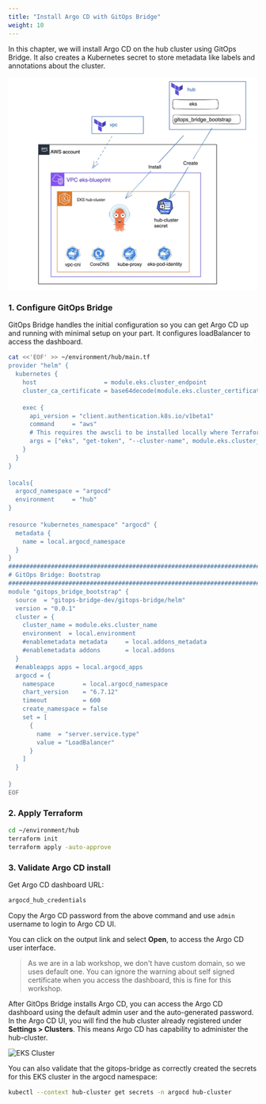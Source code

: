 ```yaml
---
title: "Install Argo CD with GitOps Bridge"
weight: 10
---
```


In this chapter, we will install Argo CD on the hub cluster using GitOps Bridge. It also creates a Kubernetes secret to store metadata like labels and annotations about the cluster.

![EKS Cluster](/static/images/argocd-bootstrap-install.jpg)

### 1. Configure GitOps Bridge

GitOps Bridge handles the initial configuration so you can get Argo CD up and running with minimal setup on your part. It configures loadBalancer to access the dashboard.

```bash
cat <<'EOF' >> ~/environment/hub/main.tf
provider "helm" {
  kubernetes {
    host                   = module.eks.cluster_endpoint
    cluster_ca_certificate = base64decode(module.eks.cluster_certificate_authority_data)

    exec {
      api_version = "client.authentication.k8s.io/v1beta1"
      command     = "aws"
      # This requires the awscli to be installed locally where Terraform is executed
      args = ["eks", "get-token", "--cluster-name", module.eks.cluster_name, "--region", local.region]
    }
  }
}

locals{
  argocd_namespace = "argocd"
  environment     = "hub"
}

resource "kubernetes_namespace" "argocd" {
  metadata {
    name = local.argocd_namespace
  }
}
################################################################################
# GitOps Bridge: Bootstrap
################################################################################
module "gitops_bridge_bootstrap" {
  source  = "gitops-bridge-dev/gitops-bridge/helm"
  version = "0.0.1"
  cluster = {
    cluster_name = module.eks.cluster_name
    environment  = local.environment
    #enablemetadata metadata     = local.addons_metadata
    #enablemetadata addons       = local.addons
  }
  #enableapps apps = local.argocd_apps
  argocd = {
    namespace        = local.argocd_namespace
    chart_version    = "6.7.12"
    timeout          = 600
    create_namespace = false
    set = [
      {
        name  = "server.service.type"
        value = "LoadBalancer"
      }
    ]
  }

}
EOF

```

### 2. Apply Terraform

```bash
cd ~/environment/hub
terraform init
terraform apply -auto-approve
```

### 3. Validate Argo CD install

Get Argo CD dashboard URL:

```bash
argocd_hub_credentials
```

Copy the Argo CD password from the above command and use `admin` username to login to Argo CD UI.

You can click on the output link and select **Open**, to access the Argo CD user interface.

> As we are in a lab workshop, we don't have custom domain, so we uses default one. You can ignore the warning about self signed certificate when you access the dashboard, this is fine for this workshop.

After GitOps Bridge installs Argo CD, you can access the Argo CD dashboard using the default admin user and the auto-generated password.
In the Argo CD UI, you will find the hub cluster already registered under **Settings > Clusters**. This means Argo CD has capability to administer the hub-cluster.

![EKS Cluster](/static/images/argocd-cluster-object.png)

You can also validate that the gitops-bridge as correctly created the secrets for this EKS cluster in the argocd namespace:

```bash
kubectl --context hub-cluster get secrets -n argocd hub-cluster
```
